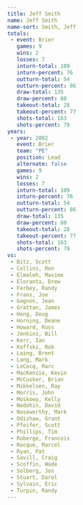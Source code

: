 ```yaml
---
title: Jeff Smith
name: Jeff Smith
name-sort: Smith, Jeff
totals:
 - event: Brier
   games: 9
   wins: 2
   losses: 7
   inturn-total: 109
   inturn-percent: 76
   outturn-total: 54
   outturn-percent: 86
   draw-total: 135
   draw-percent: 80
   takeout-total: 28
   takeout-percent: 77
   shots-total: 163
   shots-percent: 79
years:
 - year: 2002
   event: Brier
   team: "PE"
   position: Lead
   alternate: false
   games: 9
   wins: 2
   losses: 7
   inturn-total: 109
   inturn-percent: 76
   outturn-total: 54
   outturn-percent: 86
   draw-total: 135
   draw-percent: 80
   takeout-total: 28
   takeout-percent: 77
   shots-total: 163
   shots-percent: 79
vs:
 - Bitz, Scott
 - Collins, Ron
 - Elmaleh, Maxime
 - Eloranta, Drew
 - Ferbey, Randy
 - Frans, Joe
 - Gagnon, Jean
 - Grattan, James
 - Hong, Doug
 - Horning, Deane
 - Howard, Russ
 - Jenkins, Bill
 - Kerr, Ian
 - Koffski, Rob
 - Laing, Brent
 - Lang, Mark
 - LeCocq, Marc
 - MacKenzie, Kevin
 - McCusker, Brian
 - Mikkelsen, Ray
 - Morris, John
 - Moskowy, Kelly
 - Nedohin, David
 - Noseworthy, Mark
 - Odishaw, Grant
 - Pfeifer, Scott
 - Phillips, Tim
 - Roberge, Francois
 - Rocque, Marcel
 - Ryan, Pat
 - Savill, Craig
 - Scoffin, Wade
 - Solberg, Jon
 - Stuart, Darol
 - Sylvain, Eric
 - Turpin, Randy
---
```

